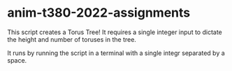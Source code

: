 # anim-t380-2022-assignments

This script creates a Torus Tree!
It requires a single integer input to dictate the height and number of toruses in the tree.

It runs by running the script in a terminal with a single integr separated by a space.